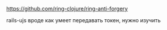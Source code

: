 https://github.com/ring-clojure/ring-anti-forgery


rails-ujs вроде как умеет передавать токен, нужно изучить
